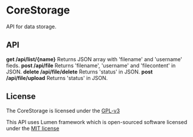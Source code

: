 # CoreStorage

API for data storage.

## API

**get /api/list/{name}** Returns JSON array with 'filename' and 'username' fieds.
**post /api/file** Returns 'filename', 'username' and 'filecontent' in JSON.
**delete /api/file/delete** Returns 'status' in JSON.
**post /api/file/upload** Returns 'status' in JSON.

## License

The CoreStorage is licensed under the [GPL-v3](https://www.gnu.org/licenses/gpl-3.0.txt)

This API uses Lumen framework which is open-sourced software licensed under the [MIT license](http://opensource.org/licenses/MIT)
